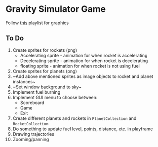 # Gravity Simulator Game

Follow [this](https://www.youtube.com/playlist?list=PL_QPQmz5C6WUF-pOQDsbsKbaBZqXj4qSq) playlist for graphics

## To Do
1. Create sprites for rockets (png)
    * Accelerating sprite - animation for when rocket is accelerating
    * Decelerating sprite - animation for when rocket is decelerating
    * floating sprite - animation for when rocket is not using fuel
2. Create sprites for planets (png)
3. ~Add above mentioned sprites as image objects to rocket and planet instances~
4. ~Set window background to sky~
5. Implement fuel burning
6. Implement GUI menu to choose between:
    * Scoreboard
    * Game
    * Exit
7. Create different planets and rockets in `PlanetCollection` and `RocketCollection`
8. Do something to update fuel level, points, distance, etc. in playframe
9. Drawing trajectories
10. Zooming/panning
